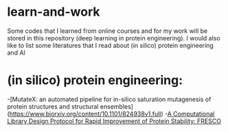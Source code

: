 # learn-and-work
Some codes that I learned from online courses and for my work will be stored in this repository (deep learning in protein engineering).
I would also like to list some literatures that I read about (in silico) protein engineering and AI

# (in silico) protein engineering:
-[MutateX: an automated pipeline for in-silico saturation mutagenesis of protein structures
and structural ensembles] (https://www.biorxiv.org/content/10.1101/824938v1.full)
-[A Computational Library Design Protocol for Rapid Improvement of Protein Stability: FRESCO ](https://pubmed.ncbi.nlm.nih.gov/29086304/)
